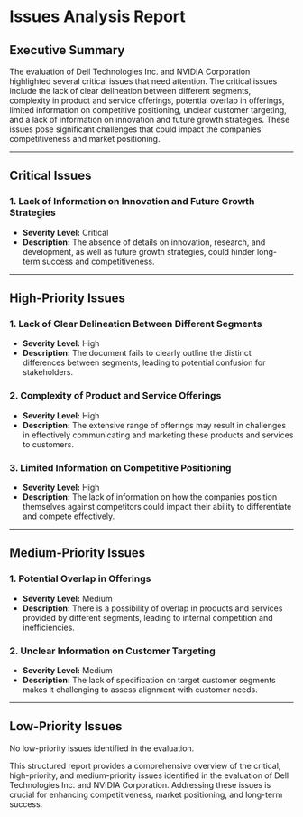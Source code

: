 # Issues Analysis Report

## Executive Summary

The evaluation of Dell Technologies Inc. and NVIDIA Corporation highlighted several critical issues that need attention. The critical issues include the lack of clear delineation between different segments, complexity in product and service offerings, potential overlap in offerings, limited information on competitive positioning, unclear customer targeting, and a lack of information on innovation and future growth strategies. These issues pose significant challenges that could impact the companies' competitiveness and market positioning.

---

## Critical Issues

### 1. Lack of Information on Innovation and Future Growth Strategies
   - **Severity Level:** Critical
   - **Description:** The absence of details on innovation, research, and development, as well as future growth strategies, could hinder long-term success and competitiveness.

---

## High-Priority Issues

### 1. Lack of Clear Delineation Between Different Segments
   - **Severity Level:** High
   - **Description:** The document fails to clearly outline the distinct differences between segments, leading to potential confusion for stakeholders.

### 2. Complexity of Product and Service Offerings
   - **Severity Level:** High
   - **Description:** The extensive range of offerings may result in challenges in effectively communicating and marketing these products and services to customers.

### 3. Limited Information on Competitive Positioning
   - **Severity Level:** High
   - **Description:** The lack of information on how the companies position themselves against competitors could impact their ability to differentiate and compete effectively.

---

## Medium-Priority Issues

### 1. Potential Overlap in Offerings
   - **Severity Level:** Medium
   - **Description:** There is a possibility of overlap in products and services provided by different segments, leading to internal competition and inefficiencies.

### 2. Unclear Information on Customer Targeting
   - **Severity Level:** Medium
   - **Description:** The lack of specification on target customer segments makes it challenging to assess alignment with customer needs.

---

## Low-Priority Issues

No low-priority issues identified in the evaluation.

This structured report provides a comprehensive overview of the critical, high-priority, and medium-priority issues identified in the evaluation of Dell Technologies Inc. and NVIDIA Corporation. Addressing these issues is crucial for enhancing competitiveness, market positioning, and long-term success.